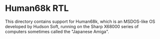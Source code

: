 # Human68k RTL

This directory contains support for Human68k, which is an MSDOS-like OS
developed by Hudson Soft, running on the Sharp X68000 series of computers
sometimes called the "Japanese Amiga".
